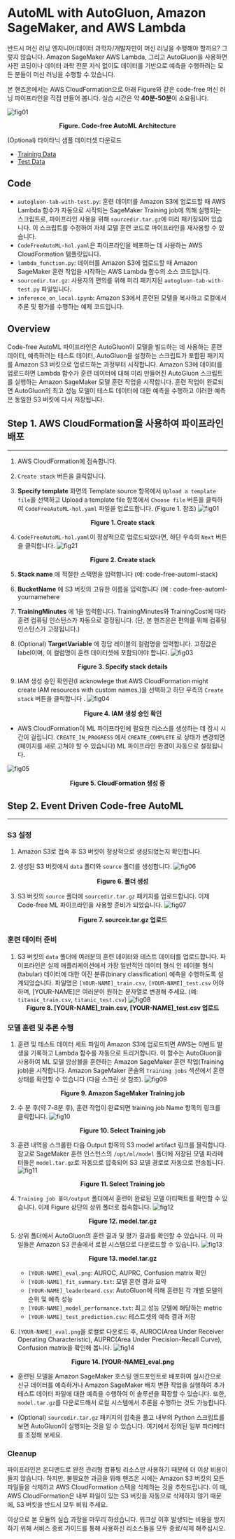 
# AutoML with AutoGluon, Amazon SageMaker, and AWS Lambda

반드시 머신 러닝 엔지니어/데이터 과학자/개발자만이 머신 러닝을 수행해야 할까요? 그렇지 않습니다. Amazon SageMaker AWS Lambda, 그리고 AutoGluon을 사용하면 사전 코딩이나 데이터 과학 전문 지식 없이도 데이터를 기반으로 예측을 수행하려는 모든 분들이 머신 러닝을 수행할 수 있습니다.

본 핸즈온에서는 AWS CloudFormation으로 아래 Figure와 같은 code-free 머신 러닝 파이프라인을 직접 만들어 봅니다. 실습 시간은 약 **40분-50분**이 소요됩니다.

![fig01](./imgs/fig_architecture.png)
**<center>Figure. Code-free AutoML Architecture</center>** 

(Optional) 타이타닉 샘플 데이터셋 다운로드
- <a href="https://daekeun-workshop-public-material.s3.ap-northeast-2.amazonaws.com/raw/titanic/titanic_train.csv">Training Data</a>
- <a href="https://daekeun-workshop-public-material.s3.ap-northeast-2.amazonaws.com/raw/titanic/titanic_test.csv">Test Data</a>

## Code
- `autogluon-tab-with-test.py`: 훈련 데이터를 Amazon S3에 업로드할 때 AWS Lambda 함수가 자동으로 시작되는 SageMaker Training job에 의해 실행되는 스크립트로, 파이프라인 사용을 위해 `sourcedir.tar.gz`에 미리 패키징되어 있습니다. 이 스크립트를 수정하여 자체 모델 훈련 코드로 파이프라인을 재사용할 수 있습니다.
- `CodeFreeAutoML-hol.yaml`은 파이프라인을 배포하는 데 사용하는 AWS CloudFormation 템플릿입니다.
- `lambda_function.py`: 데이터를 Amazon S3에 업로드할 때 Amazon SageMaker 훈련 작업을 시작하는 AWS Lambda 함수의 소스 코드입니다.
- `sourcedir.tar.gz`: 사용자의 편의를 위해 미리 패키지된 `autogluon-tab-with-test.py` 파일입니다.
- `inference_on_local.ipynb`: Amazon S3에서 훈련된 모델을 복사하고 로컬에서 추론 및 평가를 수행하는 예제 코드입니다.

## Overview
Code-free AutoML 파이프라인은 AutoGluon이 모델을 빌드하는 데 사용하는 훈련 데이터, 예측하려는 테스트 데이터, AutoGluon을 설정하는 스크립트가 포함된 패키지를 Amazon S3 버킷으로 업로드하는 과정부터 시작합니다. Amazon S3에 데이터를 업로드하면 Lambda 함수가 훈련 데이터에 대해 미리 만들어진 AutoGluon 스크립트를 실행하는 Amazon SageMaker 모델 훈련 작업을 시작합니다. 훈련 작업이 완료되면 AutoGluon의 최고 성능 모델이 테스트 데이터에 대한 예측을 수행하고 이러한 예측은 동일한 S3 버킷에 다시 저장됩니다. 

## Step 1. AWS CloudFormation을 사용하여 파이프라인 배포
----

1. AWS CloudFormation에 접속합니다.
1. `Create stack` 버튼을 클릭합니다.
1. **Specify template** 화면의 Template source 항목에서 `Upload a template file`을 선택하고 Upload a template file 항목에서 `Choose file` 버튼을 클릭하여 `CodeFreeAutoML-hol.yaml` 파일을 업로드합니다. (Figure 1. 참조)
![fig01](./imgs/fig01.png)
**<center>Figure 1. Create stack</center>** 

1. `CodeFreeAutoML-hol.yaml`이 정상적으로 업로드되었다면, 하단 우측의 `Next` 버튼을 클릭합니다.
![fig21](./imgs/fig02.png)
**<center>Figure 2. Create stack</center>** 

1. **Stack name** 에 적절한 스택명을 입력합니다 (예: code-free-automl-stack)
1. **BucketName** 에 S3 버킷의 고유한 이름을 입력합니다 (예 : code-free-automl-yournamehere
1. **TrainingMinutes** 에 1을 입력합니다. TrainingMinutes와 TrainingCost에 따라 훈련 컴퓨팅 인스턴스가 자동으로 결정됩니다. (단, 본 핸즈온은 편의를 위해 컴퓨팅 인스턴스가 고정됩니다.)
1. (Optional) **TargetVariable** 에 정답 레이블의 컬럼명을 입력합니다. 고정값은 label이며, 이 컬럼명이 훈련 데이터셋에 포함되어야 합니다.
![fig03](./imgs/fig03.png)
**<center>Figure 3. Specify stack details</center>** 

1. IAM 생성 승인 확인란(I acknowlege that AWS CloudFormation might create IAM resources with custom names.)을 선택하고 하단 우측의 `Create stack` 버튼을 클릭합니다 .
![fig04](./imgs/fig04.png)
**<center>Figure 4. IAM 생성 승인 확인</center>** 

- AWS CloudFormation이 ML 파이프라인에 필요한 리소스를 생성하는 데 잠시 시간이 걸립니다. `CREATE_IN_PROGRESS` 에서
`CREATE_COMPLETE` 로 상태가 변경되면 (페이지를 새로 고쳐야 할 수 있습니다) ML 파이프라인 환경이 자동으로 설정됩니다.

![fig05](./imgs/fig05.png)
**<center>Figure 5. CloudFormation 생성 중</center>** 


## Step 2. Event Driven Code-free AutoML
----

### S3 설정

1. Amazon S3로 접속 후 S3 버킷이 정상적으로 생성되었는지 확인합니다.

1. 생성된 S3 버킷에서 `data` 폴더와 `source` 폴더를 생성합니다.
![fig06](./imgs/fig06.png)
**<center>Figure 6. 폴더 생성</center>** 

1. S3 버킷의 `source` 폴더에 `sourcedir.tar.gz` 패키지를 업로드합니다. 이제 Code-free ML 파이프라인을 사용할 준비가 되었습니다.
![fig07](./imgs/fig07.png)
**<center>Figure 7. sourceir.tar.gz 업로드</center>** 

### 훈련 데이터 준비
1. S3 버킷의 `data` 폴더에 여러분의 훈련 데이터와 테스트 데이터를 업로드합니다. 파이프라인은 실제 애플리케이션에서 가장 일반적인 데이터 형식 인 테이블 형식(tabular) 데이터에 대한 이진 분류(binary classification) 예측을 수행하도록 설계되었습니다. 파일명은
`[YOUR-NAME]_train.csv`, `[YOUR-NAME]_test.csv` 어야 하며, [YOUR-NAME]은 여러분이 원하는 문자열로 변경해 주세요.
(예: `titanic_train.csv`, `titanic_test.csv`) 
![fig08](./imgs/fig08.png)
**<center>Figure 8. [YOUR-NAME]_train.csv, [YOUR-NAME]_test.csv 업로드</center>** 

### 모델 훈련 및 추론 수행
1. 훈련 및 테스트 데이터 세트 파일이 Amazon S3에 업로드되면 AWS는 이벤트 발생을 기록하고 Lambda 함수를 자동으로 트리거합니다. 이 함수는 AutoGluon을 사용하여 ML 모델 앙상블을 훈련하는 Amazon SageMaker 훈련 작업(Training job)을 시작합니다. Amazon SageMaker 콘솔의 `Training jobs` 섹션에서 훈련 상태를 확인할 수 있습니다 (다음 스크린 샷 참조).
![fig09](./imgs/fig09.png)
**<center>Figure 9. Amazon SageMaker Training job</center>** 

1. 수 분 후(약 7-8분 후), 훈련 작업이 완료되면 training job Name 항목의 링크를 클릭합니다.
![fig10](./imgs/fig10.png)
**<center>Figure 10. Select Training job</center>** 

1. 훈련 내역을 스크롤한 다음 Output 항목의 S3 model artifact 링크를 믈릭합니다. 참고로 SageMaker 훈련 인스턴스의 `/opt/ml/model` 폴더에 저장된 모델 파라메터들은 `model.tar.gz`로 자동으로 압축되어 S3 모델 경로로 자동으로 전송됩니다.
![fig11](./imgs/fig11.png)
**<center>Figure 11. Select Training job</center>** 

1. `Training job 폴더/output` 폴더에서 훈련이 완료된 모델 아티팩트를 확인할 수 있습니다. 이제 Figure 상단의 상위 폴더로 접속합니다.
![fig12](./imgs/fig12.png)
**<center>Figure 12. model.tar.gz</center>** 

1. 상위 폴더에서 AutoGluon의 훈련 결과 및 평가 결과를 확인할 수 있습니다. 이 파일들은 Amazon S3 콘솔에서 로컬 시스템으로 다운로드할 수 있습니다.
![fig13](./imgs/fig13.png)
**<center>Figure 13. model.tar.gz</center>** 
    - `[YOUR-NAME]_eval.png`: AUROC, AUPRC, Confusion matrix 확인
    - `[YOUR-NAME]_fit_summary.txt`: 모델 훈련 결과 요약
    - `[YOUR-NAME]_leaderboard.csv`: AutoGluon에 의해 훈련된 각 개별 모델의 순위 및 예측 성능
    - `[YOUR-NAME]_model_performance.txt`: 최고 성능 모델에 해당하는 metric
    - `[YOUR-NAME]_test_prediction.csv`: 테스트셋의 예측 결과 저장

1. `[YOUR-NAME]_eval.png`을 로컬로 다운로드 후, AUROC(Area Under Receiver Operating Characteristic), AUPRC(Area Under Precision-Recall Curve), Confusion matrix을 확인해 봅니다.
![fig14](./imgs/fig14.png)
**<center>Figure 14. [YOUR-NAME]_eval.png</center>** 

- 훈련된 모델을 Amazon SageMaker 호스팅 엔드포인트로 배포하여 실시간으로 신규 데이터를 예측하거나 Amazon SageMaker 배치 변환 작업을 실행하여 추가 테스트 데이터 파일에 대한 예측을 수행하여 이 솔루션을 확장할 수 있습니다. 또한, `model.tar.gz`를 다운로드해서 로컬 시스템에서 추론을 수행하는 것도 가능합니다.

- (Optional) `sourcedir.tar.gz` 패키지의 압축을 풀고 내부의 Python 스크립트를 보면  AutoGluon이 실행되는 것을 알 수 있습니다. 여기에서 정의된 일부 파라메터를 조정해 보세요.


### Cleanup
파이프라인은 온디맨드로 완전 관리형 컴퓨팅 리소스만 사용하기 때문에 더 이상 비용이 들지 않습니다. 하지만, 불필요한 과금을 위해 핸즈온 시에는 Amazon S3 버킷의 모든 파일들을 삭제하고 AWS CloudFormation 스택을 삭제하는 것을 추천드립니다. 이 때, AWS CloudFormation은 내부 파일이 있는 S3 버킷을 자동으로 삭제하지 않기 때문에, S3 버킷을 반드시 모두 비워 주세요.

이상으로 본 모듈의 실습 과정을 마무리 하셨습니다. 워크샵 이후 발생되는
비용을 방지하기 위해 서비스 종료 가이드를 통해 사용하신 리소스들을 모두 종료/삭제 해주십시오.    